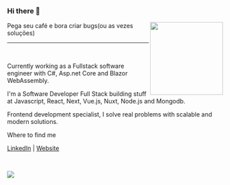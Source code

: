 ### Hi there 👋
<img src="http://blogporta80.com.br/arquivosDoSite/sidebar/imagens/tux.gif" width="170" align="right">
Pega seu café e bora criar bugs(ou as vezes soluções)
<hr>
<br>

Currently working as a Fullstack software engineer with C#, Asp.net Core and Blazor WebAssembly.

 I'm a Software Developer Full Stack building stuff at Javascript, React, Next, Vue.js, Nuxt, Node.js and Mongodb.

Frontend development specialist, I solve real problems with scalable and modern solutions.



Where to find me

<a href="https://www.linkedin.com/in/lucas-oliveira-7524b41a5/"></a> [LinkedIn](https://www.linkedin.com/in/lucas-oliveira-7524b41a5/) |
<a href="https://lucasol.vercel.app/" target="_blank">Website</a>

<br>

![](https://komarev.com/ghpvc/?username=freaklucas&color=blueviolet)


  
<!--
**freaklucas/freaklucas** is a ✨ _special_ ✨ repository because its `README.md` (this file) appears on your GitHub profile.

Here are some ideas to get you started:

- 🔭 I’m currently working on ...
- 🌱 I’m currently learning ...
- 👯 I’m looking to collaborate on ...
- 🤔 I’m looking for help with ...
- 💬 Ask me about ...
- 📫 How to reach me: ...
- 😄 Pronouns: ...
- ⚡ Fun fact: ...
-->
